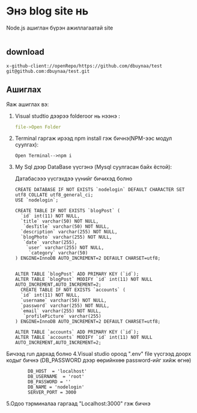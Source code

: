 # Энэ blog site нь
Node.js ашиглан бүрэн ажиллагаатай site

  <img src="https://scontent.fuln1-1.fna.fbcdn.net/v/t1.15752-9/172634573_282922603467071_5838308048362368098_n.png?_nc_cat=102&ccb=1-3&_nc_sid=ae9488&_nc_ohc=Zal9tlVs5EoAX8QqKhD&_nc_ht=scontent.fuln1-1.fna&oh=d5159e063446dcecb482a6fcd09e6c61&oe=60A22755" alt="">
  
 ## download
    x-github-client://openRepo/https://github.com/dbuynaa/test
    git@github.com:dbuynaa/test.git

## Ашиглах
Яаж ашиглах вэ:

1. Visual studtio дээрээ folderoor нь нээнэ :

    ```yml
    file->Open Folder
    ```
    

2.  Terminal гаргаж ирээд npm install гэж бичнэ(NPM-ээс модул суулгах):

        Open Terminal-->npm i
    
    
3.  My Sql дээр DataBase үүсгэнэ (Mysql суулгасан байх ёстой):

    Датабасэээ үүсгэхдээ үүнийг бичихэд болно
       
        CREATE DATABASE IF NOT EXISTS `nodelogin` DEFAULT CHARACTER SET utf8 COLLATE utf8_general_ci;
        USE `nodelogin`;

        CREATE TABLE IF NOT EXISTS `blogPost` (
          `id` int(11) NOT NULL,
          `title` varchar(50) NOT NULL,
           `desTitle` varchar(50) NOT NULL,
          `description` varchar(255) NOT NULL,
          `blogPhoto` varchar(255) NOT NULL,
           `date` varchar(255),
            `user` varchar(255) NOT NULL,
             `category` varchar(50)
        ) ENGINE=InnoDB AUTO_INCREMENT=2 DEFAULT CHARSET=utf8;


        ALTER TABLE `blogPost` ADD PRIMARY KEY (`id`);
        ALTER TABLE `blogPost` MODIFY `id` int(11) NOT NULL AUTO_INCREMENT,AUTO_INCREMENT=2;
          CREATE TABLE IF NOT EXISTS `accounts` (
          `id` int(11) NOT NULL,
          `username` varchar(50) NOT NULL,
          `password` varchar(255) NOT NULL,
          `email` varchar(255) NOT NULL,
           `profilePicture` varchar(255)
        ) ENGINE=InnoDB AUTO_INCREMENT=2 DEFAULT CHARSET=utf8;

        ALTER TABLE `accounts` ADD PRIMARY KEY (`id`);
        ALTER TABLE `accounts` MODIFY `id` int(11) NOT NULL AUTO_INCREMENT,AUTO_INCREMENT=2;     
   Бичээд run дархад болно
4.Visual studio ороод ".env" file үүсгээд доорх кодыг бичнэ
       (DB_PASSWORD дээр өөрийнхөө password-ийг хийж өгнө)
   
            DB_HOST  = 'localhost'
            DB_USERNAME  = 'root'
            DB_PASSWORD = ''
            DB_NAME = 'nodelogin'
            SERVER_PORT = 3000
       
5.Одоо тэрминалаа гаргаад "Localhost:3000" гэж бичнэ       
